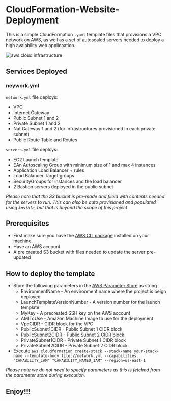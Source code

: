 # CloudFormation-Website-Deployment

This is a simple CloudFormation `.yaml` template files that provisions a VPC network on AWS, as well as a set of autoscaled servers needed to deploy a high avalability web applicaation.

![aws cloud infrastructure](https://github.com/pman06/CloudFormation-Website-Deployment/blob/master/Cloud-Deployment-Diagram.jpeg?raw=true "aws infrastructure image")

## Services Deployed

### neywork.yml

`network.yml` file deploys:

- VPC
- Internet Gateway
- Public Subnet 1 and 2
- Private Subnet 1 and 2
- Nat Gateway 1 and 2 (for infrastructures provisioned in each private subnet)
- Public Route Table and Routes


`servers.yml` file deploys:

- EC2 Launch template
- EAn Autoscaling Group with minimum size of 1 and max 4 instances
- Application Load Balancer + rules
- Load Balancer Target groups
- SecurityGroups for instances and the load balancer
- 2 Bastion servers deployed in the public subnet

*_Please note that the S3 bucket is pre-made and fileld with contents needed for the servers to run. This can also be auto provisioned and populated using `Ansible`, but that is beyond the scope of this project_*


## Prerequisites

* First make sure you have the [AWS CLI package](https://docs.aws.amazon.com/cli/latest/userguide/getting-started-quickstart.html "AWS CLI setup guide") installed on your machine.
* Have an AWS account.
* A pre created S3 bucket with files needed to update the server pre-updated

## How to deploy the template

* Store the following parameters in the [AWS Parameter Store](https://console.aws.amazon.com/systems-manager/parameters "AWS Systems manager") as string
  - EnvironmentName - An environment name where the project is beign deployed
  - LaunchTemplateVersionNumber - A version number for the launch template
  - MyKey - A precreated SSH key on the AWS account
  - AMIToUse - Amazon Machine Image to use for the deployment
  - VpcCIDR - CIDR block for the VPC
  - PublicSubnet1CIDR - Public Subnet 1 CIDR block
  - PublicSubnet2CIDR - Public Subnet 2 CIDR block
  - PrivateSubnet1CIDR - Private Subnet 1 CIDR block
  - PrivateSubnet2CIDR - Private Subnet 2 CIDR block
 * Execute `aws cloudformation create-stack --stack-name your-stack-name --template-body file://network.yml --capabilities "CAPABILITY_IAM" "CAPABILITY_NAMED_IAM" --region=us-east-1`
 
 
 *_Please note we do not need to specify parameters as this is fetched from the parameter store during execution._*
 
 
 ## Enjoy!!!

